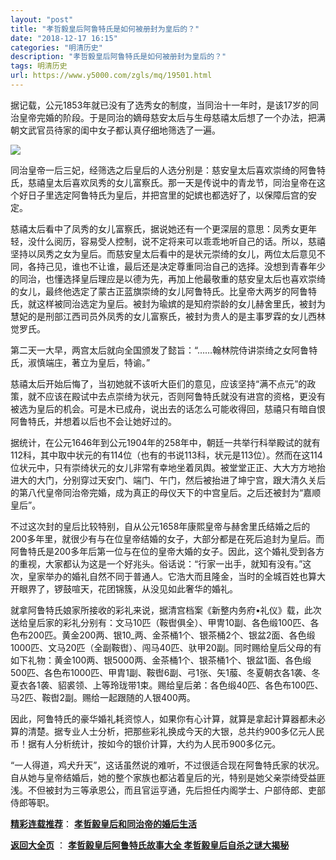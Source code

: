 ```yaml
---
layout: "post"
title: "孝哲毅皇后阿鲁特氏是如何被册封为皇后的？"
date: "2018-12-17 16:15"
categories: "明清历史"
description: "孝哲毅皇后阿鲁特氏是如何被册封为皇后的？"
tags: 明清历史
url: https://www.y5000.com/zgls/mq/19501.html
---
```






据记载，公元1853年就已没有了选秀女的制度，当同治十一年时，是该17岁的同治皇帝完婚的阶段。于是同治的嫡母慈安太后与生母慈禧太后想了一个办法，把满朝文武官员待家的闺中女子都认真仔细地筛选了一遍。

![](https://img.y5000.com/uploads/allimg/170421/6-1F42110025K49.jpg)

同治皇帝一后三妃，经筛选之后皇后的人选分别是：慈安皇太后喜欢崇绮的阿鲁特氏，慈禧皇太后喜欢凤秀的女儿富察氏。那一天是传说中的青龙节，同治皇帝在这个好日子里选定阿鲁特氏为皇后，并把宫里的妃嫔也都选好了，以保障后宫的安定。

慈禧太后看中了凤秀的女儿富察氏，据说她还有一个更深层的意思：凤秀女更年轻，没什么阅历，容易受人控制，说不定将来可以乖乖地听自己的话。所以，慈禧坚持以凤秀之女为皇后。而慈安皇太后看中的是状元崇绮的女儿，两位太后意见不同，各持己见，谁也不让谁，最后还是决定尊重同治自己的选择。没想到青春年少的同治，也懂选择皇后理应是以德为先，再加上他最敬重的慈安皇太后也喜欢崇绮的女儿，最终他选定了蒙古正蓝旗崇绮的女儿阿鲁特氏。比皇帝大两岁的阿鲁特氏，就这样被同治选定为皇后。被封为瑜嫔的是知府崇龄的女儿赫舍里氏，被封为慧妃的是刑部江西司员外凤秀的女儿富察氏，被封为贵人的是主事罗霖的女儿西林觉罗氏。

第二天一大早，两宫太后就向全国颁发了懿旨：“……翰林院侍讲崇绮之女阿鲁特氏，淑慎端庄，著立为皇后，特谕。”

慈禧太后开始后悔了，当初她就不该听大臣们的意见，应该坚持“满不点元”的政策，就不应该在殿试中去点崇绮为状元，否则阿鲁特氏就没有进宫的资格，更没有被选为皇后的机会。可是木已成舟，说出去的话怎么可能收得回，慈禧只有暗自恨阿鲁特氏，并想着以后也不会让她好过的。

据统计，在公元1646年到公元1904年的258年中，朝廷一共举行科举殿试的就有112科，其中取中状元的有114位（也有的书说113科，状元是113位）。然而在这114位状元中，只有崇绮状元的女儿非常有幸地坐着凤舆。被堂堂正正、大大方方地抬进大的大门，分别穿过天安门、端门、午门，然后被抬进了坤宁宫，跟大清久关后的第八代皇帝同治帝完婚，成为真正的母仪天下的中宫皇后。之后还被封为“嘉顺皇后”。

不过这次封的皇后比较特别，自从公元1658年康熙皇帝与赫舍里氏结婚之后的200多年里，就很少有与在位皇帝结婚的女子，大部分都是在死后追封为皇后。而阿鲁特氏是200多年后第一位与在位的皇帝大婚的女子。因此，这个婚礼受到各方的重视，大家都认为这是一个好兆头。俗话说：“行家一出手，就知有没有。”这次，皇家举办的婚礼自然不同于普通人。它浩大而且隆金，当时的全城百姓也算大开眼界了，锣鼓喧天，花团锦簇，从没见如此奢华的婚礼。

就拿阿鲁特氏娘家所接收的彩礼来说，据清宫档案《新整内务府•礼仪》载，此次送给皇后家的彩礼分别有：文马10匹（鞍辔俱全）、甲冑10副、各色缎100匹、各色布200匹。黄金200两、银10_两、金茶桶1个、银茶桶2个、银盆2面、各色缎1000匹、文马20匹（全副鞍辔）、闯马40匹、驮甲20副。同时赐给皇后父母的有如下礼物：黄金100两、银5000两、金茶桶1个、银茶桶1个、银盆1面、各色缎500匹、各色布1000匹、甲胄1副、鞍辔6副、弓1张、矢1菔、冬夏朝衣各1袭、冬夏衣各1袭、貂裘领、上等玲珑带1束。赐给皇后弟：各色缎40匹、各色布100匹、马2匹、鞍辔2副。赐给一起跟随的人银400两。

因此，阿鲁特氏的豪华婚礼耗资惊人，如果你有心计算，就算是拿起计算器都未必算的清楚。据专业人士分析，把那些彩礼换成今天的大银，总共约900多亿元人民币！据有人分析统计，按如今的银价计算，大约为人民币900多亿元。

“一人得道，鸡犬升天”，这话虽然说的难听，不过很适合现在阿鲁特氏家的状况。自从她与皇帝结婚后，她的整个家族也都沾着皇后的光，特别是她父亲崇绮受益匪浅。不但被封为三等承恩公，而且官运亨通，先后担任内阁学士、户部侍郎、吏部侍郎等职。

[**精彩连载推荐**](https://www.y5000.com/zgls/mq/19503.html)：
**[孝哲毅皇后和同治帝的婚后生活](https://www.y5000.com/zgls/mq/19503.html)**

**[返回大全页](https://www.y5000.com/zgls/mq/19595.html)** ： **[孝哲毅皇后阿鲁特氏故事大全
孝哲毅皇后自杀之谜大揭秘](https://www.y5000.com/zgls/mq/19595.html)**
